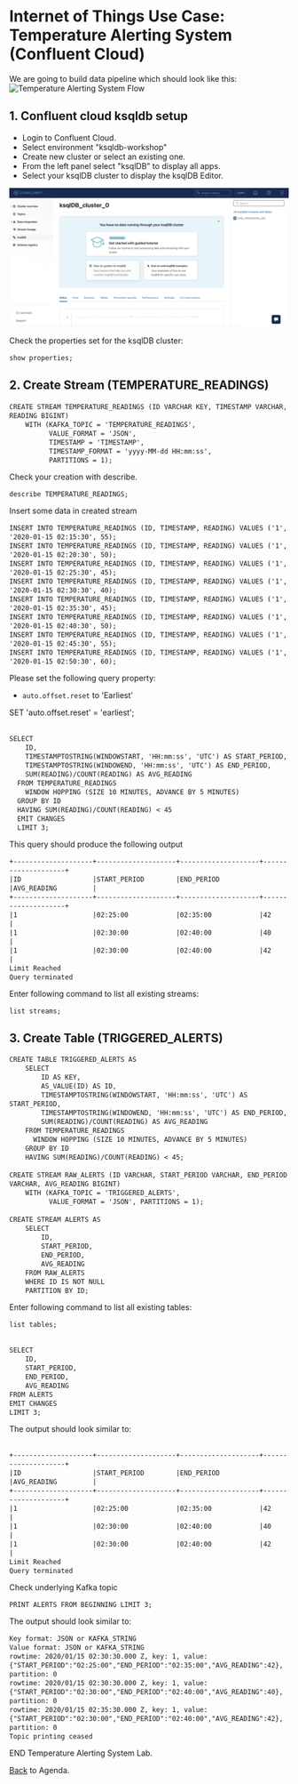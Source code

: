 # Internet of Things Use Case: Temperature Alerting System (Confluent Cloud)

We are going to build data pipeline which should look like this:
![ Temperature Alerting System Flow](img_alerting_system_program/datapipeline.png)

## 1. Confluent cloud ksqldb setup

- Login to Confluent Cloud.
- Select environment "ksqldb-workshop"
- Create new cluster or select an existing one.
- From the left panel select "ksqlDB" to display all apps.
- Select your ksqlDB cluster to display the ksqlDB Editor.

![Start Screen](img_temperature_alerting_system/ksqlDB_Start.png)

Check the properties set for the ksqlDB cluster:

```
show properties;
```

## 2. Create Stream (TEMPERATURE_READINGS)

```
CREATE STREAM TEMPERATURE_READINGS (ID VARCHAR KEY, TIMESTAMP VARCHAR, READING BIGINT)
    WITH (KAFKA_TOPIC = 'TEMPERATURE_READINGS',
          VALUE_FORMAT = 'JSON',
          TIMESTAMP = 'TIMESTAMP',
          TIMESTAMP_FORMAT = 'yyyy-MM-dd HH:mm:ss',
          PARTITIONS = 1);
```

Check your creation with describe.

```
describe TEMPERATURE_READINGS;
```

Insert some data in created stream

```
INSERT INTO TEMPERATURE_READINGS (ID, TIMESTAMP, READING) VALUES ('1', '2020-01-15 02:15:30', 55);
INSERT INTO TEMPERATURE_READINGS (ID, TIMESTAMP, READING) VALUES ('1', '2020-01-15 02:20:30', 50);
INSERT INTO TEMPERATURE_READINGS (ID, TIMESTAMP, READING) VALUES ('1', '2020-01-15 02:25:30', 45);
INSERT INTO TEMPERATURE_READINGS (ID, TIMESTAMP, READING) VALUES ('1', '2020-01-15 02:30:30', 40);
INSERT INTO TEMPERATURE_READINGS (ID, TIMESTAMP, READING) VALUES ('1', '2020-01-15 02:35:30', 45);
INSERT INTO TEMPERATURE_READINGS (ID, TIMESTAMP, READING) VALUES ('1', '2020-01-15 02:40:30', 50);
INSERT INTO TEMPERATURE_READINGS (ID, TIMESTAMP, READING) VALUES ('1', '2020-01-15 02:45:30', 55);
INSERT INTO TEMPERATURE_READINGS (ID, TIMESTAMP, READING) VALUES ('1', '2020-01-15 02:50:30', 60);
```

Please set the following query property:

- `auto.offset.reset` to 'Earliest'

SET 'auto.offset.reset' = 'earliest';

```

SELECT
    ID,
    TIMESTAMPTOSTRING(WINDOWSTART, 'HH:mm:ss', 'UTC') AS START_PERIOD,
    TIMESTAMPTOSTRING(WINDOWEND, 'HH:mm:ss', 'UTC') AS END_PERIOD,
    SUM(READING)/COUNT(READING) AS AVG_READING
  FROM TEMPERATURE_READINGS
    WINDOW HOPPING (SIZE 10 MINUTES, ADVANCE BY 5 MINUTES)
  GROUP BY ID
  HAVING SUM(READING)/COUNT(READING) < 45
  EMIT CHANGES
  LIMIT 3;

```

This query should produce the following output

```
+--------------------+--------------------+--------------------+--------------------+
|ID                  |START_PERIOD        |END_PERIOD          |AVG_READING         |
+--------------------+--------------------+--------------------+--------------------+
|1                   |02:25:00            |02:35:00            |42                  |
|1                   |02:30:00            |02:40:00            |40                  |
|1                   |02:30:00            |02:40:00            |42                  |
Limit Reached
Query terminated

```

Enter following command to list all existing streams:

```
list streams;
```

## 3. Create Table (TRIGGERED_ALERTS)

```
CREATE TABLE TRIGGERED_ALERTS AS
    SELECT
        ID AS KEY,
        AS_VALUE(ID) AS ID,
        TIMESTAMPTOSTRING(WINDOWSTART, 'HH:mm:ss', 'UTC') AS START_PERIOD,
        TIMESTAMPTOSTRING(WINDOWEND, 'HH:mm:ss', 'UTC') AS END_PERIOD,
        SUM(READING)/COUNT(READING) AS AVG_READING
    FROM TEMPERATURE_READINGS
      WINDOW HOPPING (SIZE 10 MINUTES, ADVANCE BY 5 MINUTES)
    GROUP BY ID
    HAVING SUM(READING)/COUNT(READING) < 45;

CREATE STREAM RAW_ALERTS (ID VARCHAR, START_PERIOD VARCHAR, END_PERIOD VARCHAR, AVG_READING BIGINT)
    WITH (KAFKA_TOPIC = 'TRIGGERED_ALERTS',
          VALUE_FORMAT = 'JSON', PARTITIONS = 1);

CREATE STREAM ALERTS AS
    SELECT
        ID,
        START_PERIOD,
        END_PERIOD,
        AVG_READING
    FROM RAW_ALERTS
    WHERE ID IS NOT NULL
    PARTITION BY ID;
```

Enter following command to list all existing tables:

```
list tables;
```

```

SELECT
    ID,
    START_PERIOD,
    END_PERIOD,
    AVG_READING
FROM ALERTS
EMIT CHANGES
LIMIT 3;

```

The output should look similar to:

```

+--------------------+--------------------+--------------------+--------------------+
|ID                  |START_PERIOD        |END_PERIOD          |AVG_READING         |
+--------------------+--------------------+--------------------+--------------------+
|1                   |02:25:00            |02:35:00            |42                  |
|1                   |02:30:00            |02:40:00            |40                  |
|1                   |02:30:00            |02:40:00            |42                  |
Limit Reached
Query terminated

```

Check underlying Kafka topic

```
PRINT ALERTS FROM BEGINNING LIMIT 3;

```

The output should look similar to:

```
Key format: JSON or KAFKA_STRING
Value format: JSON or KAFKA_STRING
rowtime: 2020/01/15 02:30:30.000 Z, key: 1, value: {"START_PERIOD":"02:25:00","END_PERIOD":"02:35:00","AVG_READING":42}, partition: 0
rowtime: 2020/01/15 02:30:30.000 Z, key: 1, value: {"START_PERIOD":"02:30:00","END_PERIOD":"02:40:00","AVG_READING":40}, partition: 0
rowtime: 2020/01/15 02:35:30.000 Z, key: 1, value: {"START_PERIOD":"02:30:00","END_PERIOD":"02:40:00","AVG_READING":42}, partition: 0
Topic printing ceased

```

END Temperature Alerting System Lab.

[Back](../README.md#Agenda) to Agenda.
